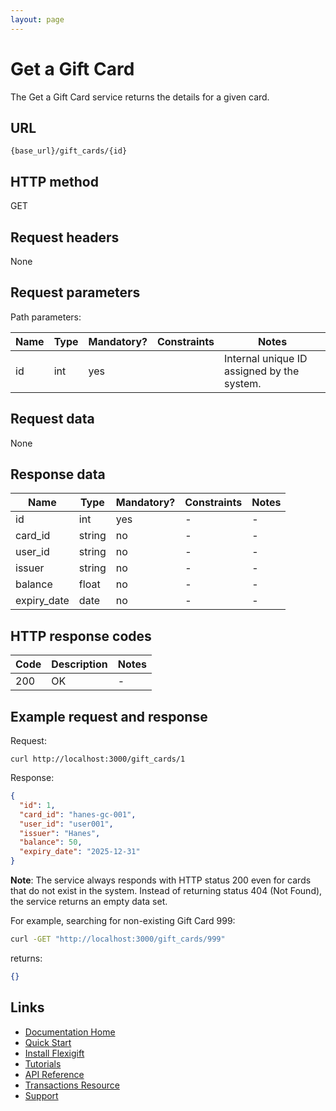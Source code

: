 ```yaml
---
layout: page
---
```


# Get a Gift Card

The Get a Gift Card service returns the details for a given card.

## URL

```shell
{base_url}/gift_cards/{id}
```

## HTTP method

GET

## Request headers

None

## Request parameters

Path parameters:

| Name          | Type          | Mandatory? | Constraints     | Notes |
| ------------- | ------------- | ---        | ---             | ---   |
| id            | int           | yes        |                 | Internal unique ID assigned by the system. |

## Request data

None

## Response data

| Name          | Type          | Mandatory? | Constraints     | Notes |
| ------------- | ------------- | ---        | ---             | ---   |
| id            | int           | yes        | -               | -     |
| card_id       | string        | no         | -               | -     |
| user_id       | string        | no         | -               | -     |
| issuer        | string        | no         | -               | -     |
| balance       | float          | no         | -               | -     |
| expiry_date   | date          | no         | -               | -     |

## HTTP response codes

| Code          | Description   | Notes |
| ------------- | ------------- | ---   |
| 200           | OK            | -     |

## Example request and response

Request:

```shell
curl http://localhost:3000/gift_cards/1
```

Response:

```json
{
  "id": 1,
  "card_id": "hanes-gc-001",
  "user_id": "user001",
  "issuer": "Hanes",
  "balance": 50,
  "expiry_date": "2025-12-31"
}
```

**Note**: The service always responds with HTTP status 200 even for cards that do not exist in the system. Instead of returning status 404 (Not Found), the service returns an empty data set.

For example, searching for non-existing Gift Card 999:

```bash
curl -GET "http://localhost:3000/gift_cards/999"
```

returns:

```json
{}
```

## Links

* [Documentation Home](../../index.md)
* [Quick Start](../../quickstart.md)
* [Install Flexigift](../../setup.md)
* [Tutorials](../../tutorials/index.md)
* [API Reference](../../api/index.md)
* [Transactions Resource](index.md)
* [Support](mailto:support@example.com)